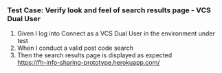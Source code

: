 ### Test Case: Verify look and feel of search results page - VCS Dual User

1. Given I log into Connect as a VCS Dual User in the environment under test
2. When I conduct a valid post code search
3. Then the search results page is displayed as expected<br/>
   https://fh-info-sharing-prototype.herokuapp.com/